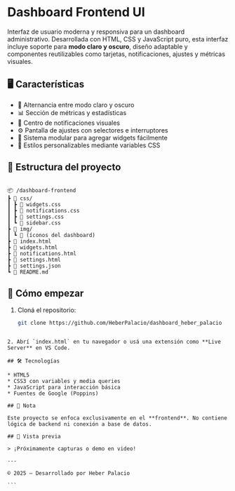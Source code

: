 # Dashboard Frontend UI

Interfaz de usuario moderna y responsiva para un dashboard administrativo. Desarrollada con HTML, CSS y JavaScript puro, esta interfaz incluye soporte para **modo claro y oscuro**, diseño adaptable y componentes reutilizables como tarjetas, notificaciones, ajustes y métricas visuales.

## 🖥️ Características

- 🌙 Alternancia entre modo claro y oscuro
- 📊 Sección de métricas y estadísticas
- 🔔 Centro de notificaciones visuales
- ⚙️ Pantalla de ajustes con selectores e interruptores
- 🧩 Sistema modular para agregar widgets fácilmente
- 🎨 Estilos personalizables mediante variables CSS

## 📁 Estructura del proyecto

```

📦 /dashboard-frontend
┣ 📂 css/
┃ ┣ 📜 widgets.css
┃ ┣ 📜 notifications.css
┃ ┣ 📜 settings.css
┃ ┗ 📜 sidebar.css
┣ 📂 img/
┃ ┗ 📜 (íconos del dashboard)
┣ 📜 index.html
┣ 📜 widgets.html
┣ 📜 notifications.html
┣ 📜 settings.html
┣ 📜 settings.json
┗ 📜 README.md

````

## 🚀 Cómo empezar

1. Cloná el repositorio:
   ```bash
   git clone https://github.com/HeberPalacio/dashboard_heber_palacio
````

2. Abrí `index.html` en tu navegador o usá una extensión como **Live Server** en VS Code.

## 🛠️ Tecnologías

* HTML5
* CSS3 con variables y media queries
* JavaScript para interacción básica
* Fuentes de Google (Poppins)

## 📌 Nota

Este proyecto se enfoca exclusivamente en el **frontend**. No contiene lógica de backend ni conexión a base de datos.

## 📸 Vista previa

> ¡Próximamente capturas o demo en video!

---

© 2025 – Desarrollado por Heber Palacio

```
